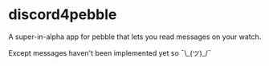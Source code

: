 # discord4pebble
A super-in-alpha app for pebble that lets you read messages on your watch.

Except messages haven't been implemented yet so ¯\\\_(ツ)\_/¯ 
